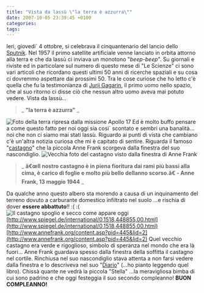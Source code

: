 ```yaml
---
title: "Vista da lassù \"la terra è azzurra\""
date: 2007-10-05 23:39:45 +0100
categories: 
tags: 
---
```


Ieri, giovedi` 4 ottobre, si celebrava il cinquantenario del lancio dello [Sputnik](http://en.wikipedia.org/wiki/Sputnik_1). Nel 1957 il primo satellite artificiale venne lanciato in orbita attorno alla terra e che da lassù ci inviava un monotono "_beep-beep_". Su giornali e riviste ed in particolare sul numero di questo mese di "Le Scienze" ci sono vari articoli che ricordano questi ultimi 50 anni di ricerche spaziali e su cosa ci dovremmo aspettare dai prossimi 50. Tra le cose curiose che ho letto c'è quella che fu la testimonianza di [Jurij Gagarin](http://en.wikipedia.org/wiki/Jurij_Gagarin), il primo uomo nello spazio, che al suo ritorno ci disse ciò che nessun altro uomo aveva mai potuto vedere. Vista da lassù...

> _ **"la terra è azzurra"** _

  ![Foto della terra ripresa dalla missione Apollo 17](/~brain/content/240px-The_Earth_seen_from_Apollo_17.jpg) Ed è molto buffo pensare a come questo fatto per noi oggi sia cosi` scontato e sembri una banalità... noi che non ci siamo mai stati lassù. Riguardo ai punti di vista che cambiano c'è un'altra notizia curiosa che mi è capitato di sentire. Riguarda il famoso "[castagno](http://en.wikipedia.org/wiki/Anne_Frank_Tree)" che la piccola Anne Frank scorgeva dalla finestra del suo nascondiglio. ![Vecchia foto del castagno visto dalla finestra di Anne Frank](/~brain/content/Castagno1.jpg) 

> _ **â€œIl nostro castagno è in piena fioritura dai rami più bassi alla cima, è carico di foglie e molto più bello dellanno scorso.â€ - Anne Frank, 13 maggio 1944** _

 Da qualche anno questo albero sta morendo a causa di un inquinamento del terreno dovuto a carburante domestico infiltrato nel suolo ...e rischia di dover **essere abbattuto**!! :( :( ![Il castagno spoglio e secco come appare oggi](/~brain/content/Castagno2.jpg) [http://www.spiegel.de/international/0,1518,448855,00.html](http://www.spiegel.de/international/0,1518,448855,00.html) [http://www.annefrank.org/content.asp?pid=445&lid=2](http://www.annefrank.org/content.asp?pid=445&lid=2) Quel vecchio castagno era verde e rigoglioso, simbolo di speranza nel mondo che era là fuori... Anne Frank guardava spesso dalla finestra della soffitta il castagno nel cortile. Rinchiusa nel suo nascondiglio stava attenta a non farsi vedere dalla finestra e lo descriveva nel suo "[Diario](http://en.wikipedia.org/wiki/The_Diary_of_Anne_Frank)" (...ho pianto leggendo quel libro). Chissà quante ne vedrà la piccola "Stella" ...la meravigliosa bimba di cui sono padrino e che oggi festeggia il suo secondo compleanno! **BUON COMPLEANNO!** 
